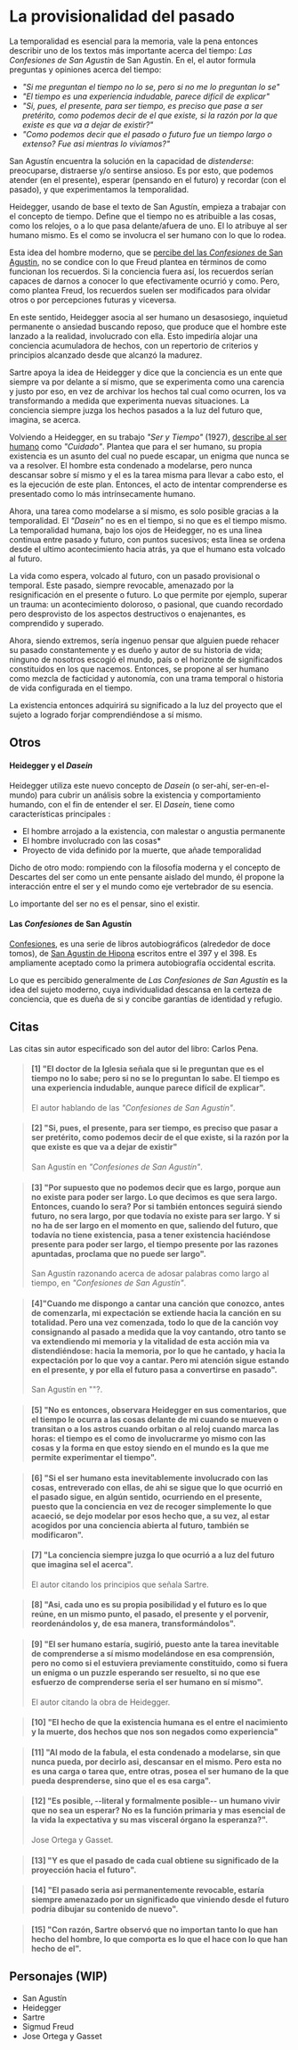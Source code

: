# La provisionalidad del pasado

La temporalidad es esencial para la memoria, vale la pena entonces describir uno de los textos más importante acerca del tiempo: _Las Confesiones de San Agustín_ de San Agustín. En el, el autor formula preguntas y opiniones acerca del tiempo:

- _"Si me preguntan el tiempo no lo se, pero si no me lo preguntan lo se"_
- _"El tiempo es una experiencia indudable, parece difícil de explicar"_
- _"Si, pues, el presente, para ser tiempo, es preciso que pase a ser pretérito, como podemos decir de el que existe, si la razón por la que existe es que va a dejar de existir?"_
- _"Como podemos decir que el pasado o futuro fue un tiempo largo o extenso? Fue asi mientras lo vivíamos?"_

San Agustín encuentra la solución en la capacidad de _distenderse_: preocuparse, distraerse y/o sentirse ansioso. Es por esto, que podemos atender (en el presente), esperar (pensando en el futuro) y recordar (con el pasado), y que experimentamos la temporalidad.

Heidegger, usando de base el texto de San Agustín, empieza a trabajar con el concepto de tiempo. Define que el tiempo no es atribuible a las cosas, como los relojes, o a lo que pasa delante/afuera de uno. El lo atribuye al ser humano mismo. Es el como se involucra el ser humano con lo que lo rodea.
<!-- 
Por otro lado, lo que es percibido generalmente de _Las Confesiones de San Agustín_ es la idea del sujeto moderno, cuya individualidad descansa en la certeza de conciencia, que es dueña de si y concibe garantías de identidad y refugio. -->

Esta idea del hombre moderno, que se [percibe del las *Confesiones* de San Agustin](#las-confesiones-de-san-agust%c3%adn), no se condice con lo que Freud plantea en términos de como funcionan los recuerdos. Si la conciencia fuera así, los recuerdos serían capaces de darnos a conocer lo que efectivamente ocurrió y como. Pero, como plantea Freud, los recuerdos suelen ser modificados para olvidar otros o por percepciones futuras y viceversa.

En este sentido, Heidegger asocia al ser humano un desasosiego, inquietud permanente o ansiedad buscando reposo, que produce que el hombre este lanzado a la realidad, involucrado con ella. Esto impediría alojar una conciencia acumuladora de hechos, con un repertorio de criterios y principios alcanzado desde que alcanzó la madurez.

Sartre apoya la idea de Heidegger y dice que la conciencia es un ente que siempre va por delante a sí mismo, que se experimenta como una carencia y justo por eso, en vez de archivar los hechos tal cual como ocurren, los va transformando a medida que experimenta nuevas situaciones. La conciencia siempre juzga los hechos pasados a la luz del futuro que, imagina, se acerca.

Volviendo a Heidegger, en su trabajo _"Ser y Tiempo"_ (1927), [describe al ser humano](#heidegger-y-el-dasein) como _"Cuidado"_. Plantea que para el ser humano, su propia existencia es un asunto del cual no puede escapar, un enigma que nunca se va a resolver. El hombre esta condenado a modelarse, pero nunca descansar sobre sí mismo y el es la tarea misma para llevar a cabo esto, el es la ejecución de este plan. Entonces, el acto de intentar comprenderse es presentado como lo más intrínsecamente humano.

Ahora, una tarea como modelarse a sí mismo, es solo posible gracias a la temporalidad. El _"Dasein"_ no es en el tiempo, si no que es el tiempo mismo. La temporalidad humana, bajo los ojos de Heidegger, no es una linea continua entre pasado y futuro, con puntos sucesivos; esta linea se ordena desde el ultimo acontecimiento hacia atrás, ya que el humano esta volcado al futuro.

La vida como espera, volcado al futuro, con un pasado provisional o temporal. Este pasado, siempre revocable, amenazado por la resignificación en el presente o futuro. Lo que permite por ejemplo, superar un trauma: un acontecimiento doloroso, o pasional, que cuando recordado pero desprovisto de los aspectos destructivos o enajenantes, es comprendido y superado.

Ahora, siendo extremos, sería ingenuo pensar que alguien puede rehacer su pasado constantemente y es dueño y autor de su historia de vida; ninguno de nosotros escogió el mundo, país o el horizonte de significados constituidos en los que nacemos. Entonces, se propone al ser humano como mezcla de facticidad y autonomía, con una trama temporal o historia de vida configurada en el tiempo.

La existencia entonces adquirirá su significado a la luz del proyecto que el sujeto a logrado forjar comprendiéndose a sí mismo.

<!-- Dar paso a la historia -->

## Otros

<!-- poema del tiempo de nicanor parra -->

<!-- distender en 05
distender y su doble significado
https://www.spanishdict.com/translate/distenderse -->

<!-- husserl y su definicion de tiempo inmanente y tiempo objetivo -->

#### Heidegger y el _Dasein_

Heidegger utiliza este nuevo concepto de *Dasein* (o ser-ahí, ser-en-el-mundo) para cubrir un análisis sobre la existencia y comportamiento humando, con el fin de entender el ser. El *Dasein*, tiene como características principales :
-  El hombre arrojado a la existencia, con malestar o angustia permanente
-  El hombre involucrado con las cosas*
-  Proyecto de vida definido por la muerte, que añade temporalidad
 
Dicho de otro modo: rompiendo con la filosofía moderna y el concepto de Descartes del ser como un ente pensante aislado del mundo, él propone la interacción entre el ser y el mundo como eje vertebrador de su esencia.

Lo importante del ser no es el pensar, sino el existir.

#### Las _Confesiones_ de San Agustín

[Confesiones](https://es.wikipedia.org/wiki/Confesiones), es una serie de libros autobiográficos (alrededor de doce tomos), de [San Agustin de Hipona](https://es.wikipedia.org/wiki/Agust%C3%ADn_de_Hipona) escritos entre el 397 y el 398. Es ampliamente aceptado como la primera autobiografía occidental escrita.

Lo que es percibido generalmente de _Las Confesiones de San Agustín_ es la idea del sujeto moderno, cuya individualidad descansa en la certeza de conciencia, que es dueña de si y concibe garantías de identidad y refugio.

## Citas

Las citas sin autor especificado son del autor del libro: Carlos Pena.

<!-- [1] p35.1 -->

> #### [1] "El doctor de la Iglesia señala que si le preguntan que es el tiempo no lo sabe; pero si no se lo preguntan lo sabe. El tiempo es una experiencia indudable, aunque parece difícil de explicar".
>
> El autor hablando de las _"Confesiones de San Agustín"_.

<!-- [2] p35.2 -->

> #### [2] "Si, pues, el presente, para ser tiempo, es preciso que pasar a ser pretérito, como podemos decir de el que existe, si la razón por la que existe es que va a dejar de existir"
>
> San Agustín en _"Confesiones de San Agustín"_.

<!-- [3] p37 -->

> #### [3] "Por supuesto que no podemos decir que es largo, porque aun no existe para poder ser largo. Lo que decimos es que sera largo. Entonces, cuando lo sera? Por si también entonces seguirá siendo futuro, no sera largo, por que todavía no existe para ser largo. Y si no ha de ser largo en el momento en que, saliendo del futuro, que todavía no tiene existencia, pasa a tener existencia haciéndose presente para poder ser largo, el tiempo presente por las razones apuntadas, proclama que no puede ser largo".
>
> San Agustín razonando acerca de adosar palabras como largo al tiempo, en _"Confesiones de San Agustín"_.

<!-- p37 -->

> #### [4]"Cuando me dispongo a cantar una canción que conozco, antes de comenzarla, mi expectación se extiende hacia la canción en su totalidad. Pero una vez comenzada, todo lo que de la canción voy consignando al pasado a medida que la voy cantando, otro tanto se va extendiendo mi memoria y la vitalidad de esta acción mia va distendiéndose: hacia la memoria, por lo que he cantado, y hacia la expectación por lo que voy a cantar. Pero mi atención sigue estando en el presente, y por ella el futuro pasa a convertirse en pasado".
>
> San Agustín en ""?.

<!-- p38 -->

> #### [5] "No es entonces, observara Heidegger en sus comentarios, que el tiempo le ocurra a las cosas delante de mi cuando se mueven o transitan o a los astros cuando orbitan o al reloj cuando marca las horas: el tiempo es el como de involucrarme yo mismo con las cosas y la forma en que estoy siendo en el mundo es la que me permite experimentar el tiempo".

<!-- p41 -->

> #### [6] "Si el ser humano esta inevitablemente involucrado con las cosas, entreverado con ellas, de ahi se sigue que lo que ocurrió en el pasado sigue, en algún sentido, ocurriendo en el presente, puesto que la conciencia en vez de recoger simplemente lo que acaeció, se dejo modelar por esos hecho que, a su vez, al estar acogidos por una conciencia abierta al futuro, también se modificaron".

<!-- p42 -->

> #### [7] "La conciencia siempre juzga lo que ocurrió a a luz del futuro que imagina sel el acerca".
>
> El autor citando los principios que señala Sartre.

<!-- p43.1 -->

> #### [8] "Asi, cada uno es su propia posibilidad y el futuro es lo que reúne, en un mismo punto, el pasado, el presente y el porvenir, reordenándolos y, de esa manera, transformándolos".

<!-- p43.2 -->

> #### [9] "El ser humano estaría, sugirió, puesto ante la tarea inevitable de comprenderse a sí mismo modelándose en esa comprensión, pero no como si el estuviera previamente constituido, como si fuera un enigma o un puzzle esperando ser resuelto, si no que ese esfuerzo de comprenderse seria el ser humano en sí mismo".
>
> El autor citando la obra de Heidegger.

<!-- p45 -->

> #### [10] "El hecho de que la existencia humana es el entre el nacimiento y la muerte, dos hechos que nos son negados como experiencia"

<!-- p46 -->

> #### [11] "Al modo de la fabula, el esta condenado a modelarse, sin que nunca pueda, por decirlo asi, descansar en el mismo. Pero esta no es una carga o tarea que, entre otras, posea el ser humano de la que pueda desprenderse, sino que el es esa carga".

<!-- p48.1  -->

> #### [12] "Es posible, --literal y formalmente posible-- un humano vivir que no sea un esperar? No es la función primaria y mas esencial de la vida la expectativa y su mas visceral órgano la esperanza?".
>
> Jose Ortega y Gasset.

<!-- p48.2 -->

> #### [13] "Y es que el pasado de cada cual obtiene su significado de la proyección hacia el futuro".

<!-- p49 -->

> #### [14] "El pasado seria asi permanentemente revocable, estaría siempre amenazado por un significado que viniendo desde el futuro podría dibujar su contenido de nuevo".

<!-- p52 -->

> #### [15] "Con razón, Sartre observó que no importan tanto lo que han hecho del hombre, lo que comporta es lo que el hace con lo que han hecho de el".

## Personajes (WIP)

- San Agustín
- Heidegger
- Sartre
- Sigmud Freud
- Jose Ortega y Gasset
